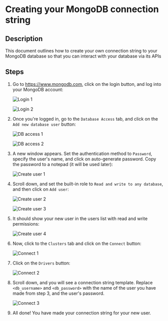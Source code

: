 # Creating your MongoDB connection string

## Description

This document outlines how to create your own connection string to your MongoDB database so that you can interact with your database via its APIs

## Steps

1. Go to <https://www.mongodb.com>, click on the login button, and log into your MongoDB account:

    ![Login 1](./images/creating-mongodb-connection-string/login-1.png)

    ![Login 2](./images/creating-mongodb-connection-string/login-2.png)

2. Once you're logged in, go to the `Database Access` tab, and click on the `Add new database user` button:

    ![DB access 1](./images/creating-mongodb-connection-string/db-access-1.png)

    ![DB access 2](./images/creating-mongodb-connection-string/db-access-2.png)

3. A new window appears. Set the authentication method to `Password`, specify the user's name, and click on auto-generate password. Copy the password to a notepad (it will be used later):

    ![Create user 1](./images/creating-mongodb-connection-string/create-user-1.png)

4. Scroll down, and set the built-in role to `Read and write to any database`, and then click on `Add user`:

    ![Create user 2](./images/creating-mongodb-connection-string/create-user-2.png)

    ![Create user 3](./images/creating-mongodb-connection-string/create-user-3.png)

5. It should show your new user in the users list with read and write permissions:

    ![Create user 4](./images/creating-mongodb-connection-string/create-user-4.png)

6. Now, click to the `Clusters` tab and click on the `Connect` button:

    ![Connect 1](./images/creating-mongodb-connection-string/connect-1.png)

7. Click on the `Drivers` button:

    ![Connect 2](./images/creating-mongodb-connection-string/connect-2.png)

8. Scroll down, and you will see a connection string template. Replace `<db_username>` and `<db_password>` with the name of the user you have made from step 3, and the user's password.

    ![Connect 3](./images/creating-mongodb-connection-string/connect-3.png)

9. All done! You have made your connection string for your new user.

